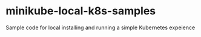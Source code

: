 # minikube-local-k8s-samples
Sample code for local installing and running a simple Kubernetes expeience
